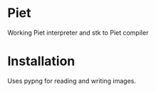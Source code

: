 # Piet
Working Piet interpreter and stk to Piet compiler

# Installation
Uses pypng for reading and writing images.
